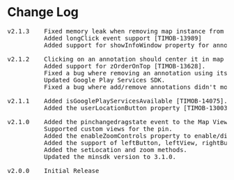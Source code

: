 # Change Log
<pre>
v2.1.3    Fixed memory leak when removing map instance from window [TIMOB-14772]
          Added longClick event support [TIMOB-13989]
          Added support for showInfoWindow property for annotations [TIMOB-12787]
          
v2.1.2    Clicking on an annotation should center it in map view [TIMOB-13778].
          Added support for zOrderOnTop [TIMOB-13628].
          Fixed a bug where removing an annotation using its title crashed the app [TIMOB-14502].
          Updated Google Play Services SDK.
          Fixed a bug where add/remove annotations didn't modify map's 'annotations' property correctly [TIMOB-14761].

v2.1.1    Added isGooglePlayServicesAvailable [TIMOB-14075].
          Added the userLocationButton property [TIMOB-13003].

v2.1.0    Added the pinchangedragstate event to the Map View.
          Supported custom views for the pin.
          Added the enableZoomControls property to enable/disable zoom controls.
          Added the support of leftButton, leftView, rightButton and leftView for annotations.
          Added the setLocation and zoom methods.
          Updated the minsdk version to 3.1.0.

v2.0.0    Initial Release